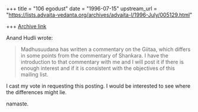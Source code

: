 +++
title = "106 egodust"
date = "1996-07-15"
upstream_url = "https://lists.advaita-vedanta.org/archives/advaita-l/1996-July/005129.html"

+++
[Archive link](https://lists.advaita-vedanta.org/archives/advaita-l/1996-July/005129.html)

Anand Hudli wrote:
>
>   Madhusuudana has written a commentary on the Giitaa, which differs
>   in some points from the commentary of Shankara. I have the introduction
>   to that commentary with me and I will post it if there is enough
>   interest and if it is consistent with the objectives of this mailing
>   list.
>

I cast my vote in requesting this posting.  I would be interested to see where
the differences might lie.

namaste.

